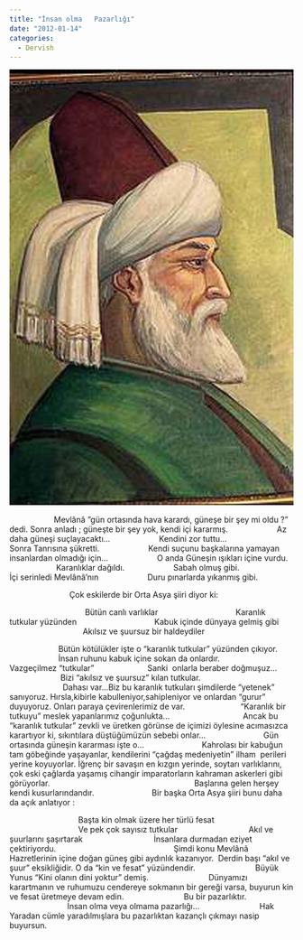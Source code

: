 ```yaml
---
title: "İnsan olma   Pazarlığı"
date: "2012-01-14"
categories: 
  - Dervish
---
```


[![mevlana_62494.jpg](../uploads/2012/01/mevlana_62494.jpg)](../uploads/2012/01/mevlana_62494.jpg "mevlana_62494.jpg")

                    Mevlânâ ”gün ortasında hava karardı, güneşe bir şey mi oldu ?” dedi. Sonra anladı ; güneşte bir şey yok, kendi içi kararmış.                      Az daha güneşi suçlayacaktı...                      Kendini zor tuttu...                      Sonra Tanrısına şükretti.                      Kendi suçunu başkalarına yamayan insanlardan olmadığı için...                      O anda Güneşin ışıkları içine vurdu.                      Karanlıklar dağıldı.                      Sabah olmuş gibi.                      İçi serinledi Mevlânâ’nın                      Duru pınarlarda yıkanmış gibi.

                           Çok eskilerde bir Orta Asya şiiri diyor ki:

                                  Bütün canlı varlıklar                                   Karanlık tutkular yüzünden                                   Kabuk içinde dünyaya gelmiş gibi                                  Akılsız ve şuursuz bir haldeydiler

                      Bütün kötülükler işte o “karanlık tutkular” yüzünden çıkıyor.                       İnsan ruhunu kabuk içine sokan da onlardır.                        Vazgeçilmez “tutkular”                        Sanki  onlarla beraber doğmuşuz...                        Bizi “akılsız ve şuursuz” kılan tutkular.                                                       Dahası var...Biz bu karanlık tutkuları şimdilerde “yetenek” sanıyoruz. Hırsla,kibirle kabulleniyor,sahipleniyor ve onlardan “gurur” duyuyoruz. Onları paraya çevirenlerimiz de var.                         “Karanlık bir tutkuyu” meslek yapanlarımız çoğunlukta...                                 Ancak bu “karanlık tutkular” zevkli ve üretken görünse de içimizi öylesine acımasızca karartıyor ki, sıkıntılara düştüğümüzün sebebi onlar...                          Gün ortasında güneşin kararması işte o...                          Kahrolası bir kabuğun tam göbeğinde yaşayanlar, kendilerini “çağdaş medeniyetin” ilham  perileri yerine koyuyorlar. İğrenç bir savaşın en kızgın yerinde, soytarı varlıklarını, çok eski çağlarda yaşamış cihangir imparatorların kahraman askerleri gibi görüyorlar.                                                                 Başlarına gelen herşey kendi kusurlarındandır.                          Bir başka Orta Asya şiiri bunu daha da açık anlatıyor :

                               Başta kin olmak üzere her türlü fesat                                Ve pek çok sayısız tutkular                                Akıl ve şuurlarını şaşırtarak                                İnsanlara durmadan eziyet çektiriyordu.                                                     Şimdi konu Mevlânâ Hazretlerinin içine doğan güneş gibi aydınlık kazanıyor.  Derdin başı “akıl ve şuur” eksikliğidir. O da “kin ve fesat” yüzündendir.                           Büyük Yunus “Kini olanın dini yoktur” demiş.                           Dünyamızı karartmanın ve ruhumuzu cendereye sokmanın bir gereği varsa, buyurun kin ve fesat üretmeye devam edin.                           Bu bir pazarlıktır.                           İnsan olma veya olmama pazarlığı...                           Hak Yaradan cümle yaradılmışlara bu pazarlıktan kazançlı çıkmayı nasip buyursun.
